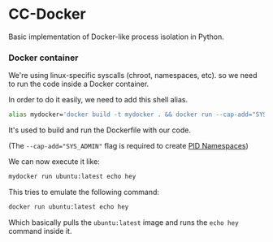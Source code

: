 # CC-Docker

Basic implementation of Docker-like process isolation in Python.

### Docker container

We're using linux-specific syscalls (chroot, namespaces, etc). so we need to run the code inside a Docker container.

In order to do it easily, we need to add this shell alias.

```sh
alias mydocker='docker build -t mydocker . && docker run --cap-add="SYS_ADMIN" mydocker'
```
It's used to build and run the Dockerfile with our code.

(The `--cap-add="SYS_ADMIN"` flag is required to create
[PID Namespaces](https://man7.org/linux/man-pages/man7/pid_namespaces.7.html))

We can now execute it like:

```sh
mydocker run ubuntu:latest echo hey
```

This tries to emulate the following command:

```sh
docker run ubuntu:latest echo hey
```

Which basically pulls the `ubuntu:latest` image and runs the `echo hey` command inside it.